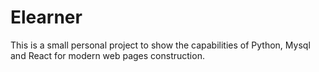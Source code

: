 # Elearner

This is a small personal project to show the capabilities of Python, Mysql and React for modern web pages construction.


